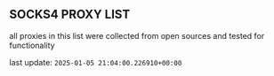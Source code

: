## SOCKS4 PROXY LIST

all proxies in this list were collected from open sources and tested for functionality

last update: `2025-01-05 21:04:00.226910+00:00`